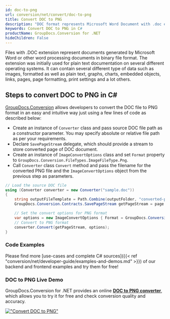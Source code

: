 ```yaml
---
id: doc-to-png
url: conversion/net/convert/doc-to-png
title: Convert DOC to PNG
description: "DOC format represents Microsoft Word Document with .doc extension. Learn how to convert DOC to PNG file programmatically in C# language using GroupDocs.Conversion for .NET library."
keywords: Convert DOC to PNG in C#
productName: GroupDocs.Conversion for .NET
hideChildren: False
---
```


Files with .DOC extension represent documents generated by Microsoft Word or other word processing documents in binary file format. The extension was initially used for plain text documentation on several different operating systems. It can contain several different type of data such as images, formatted as well as plain text, graphs, charts, embedded objects, links, pages, page formatting, print settings and a lot others.

## Steps to convert DOC to PNG in C#

[GroupDocs.Conversion](https://products.groupdocs.com/conversion/net) allows developers to convert the DOC file to PNG format in an easy and intuitive way just using a few lines of code as described below:

* Create an instance of `Converter` class and pass source DOC file path as a constructor parameter. You may specify absolute or relative file path as per your requirements. 
* Declare `SavePageStream` delegate, which should provide a stream to store converted page of DOC document.
* Create an instance of `ImageConvertOptions` class and set `Format` property to `GroupDocs.Conversion.FileTypes.ImageFileType.Png`.
* Call `Converter` class `Convert` method and pass the filename for the converted PNG file and the `ImageConvertOptions` object from the previous step as parameters.

```csharp
// Load the source DOC file
using (Converter converter = new Converter("sample.doc"))
{
    string outputFileTemplate = Path.Combine(outputFolder, "converted-page-{0}.png");
    GroupDocs.Conversion.Contracts.SavePageStream getPageStream = page => new FileStream(string.Format(outputFileTemplate, page), FileMode.Create);

    // Set the convert options for PNG format
    var options = new ImageConvertOptions { Format = GroupDocs.Conversion.FileTypes.ImageFileType.Png };   
    // Convert to PNG format
    converter.Convert(getPageStream, options);
}
```

### Code Examples

Please find more [use-cases and complete C# sources]({{< ref "conversion/net/developer-guide/examples-and-demos.md" >}}) of our backend and frontend examples and try them for free!

### DOC to PNG Live Demo

GroupDocs.Conversion for .NET provides an online [**DOC to PNG converter**](https://products.groupdocs.app/conversion/doc-to-png), which allows you to try it for free and check conversion quality and accuracy.

[!["Convert DOC to PNG"](conversion/net/images/convert-to-png/convert-doc-to-png.png)](https://products.groupdocs.app/conversion/doc-to-png)